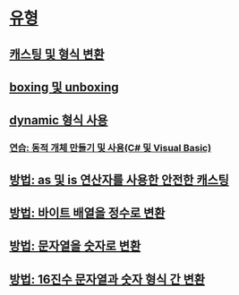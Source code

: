 # [유형](index.md)
## [캐스팅 및 형식 변환](casting-and-type-conversions.md)
## [boxing 및 unboxing](boxing-and-unboxing.md)
## [dynamic 형식 사용](using-type-dynamic.md)
### [연습: 동적 개체 만들기 및 사용(C# 및 Visual Basic)](walkthrough-creating-and-using-dynamic-objects.md)
## [방법: as 및 is 연산자를 사용한 안전한 캐스팅](how-to-safely-cast-by-using-as-and-is-operators.md)
## [방법: 바이트 배열을 정수로 변환](how-to-convert-a-byte-array-to-an-int.md)
## [방법: 문자열을 숫자로 변환](how-to-convert-a-string-to-a-number.md)
## [방법: 16진수 문자열과 숫자 형식 간 변환](how-to-convert-between-hexadecimal-strings-and-numeric-types.md)
